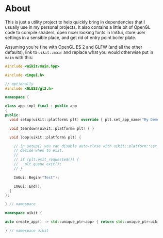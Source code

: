 About
=====

This is just a utility project to help quickly bring in dependencies that I usually use in my personal projects.
It also contains a little bit of OpenGL code to compile shaders, open nicer looking fonts in ImGui, store user settings in a sensible place, and get rid of entry point boiler plate.

Assuming you're fine with OpenGL ES 2 and GLFW (and all the other defaults), link to `uikit::main` and replace what you would otherwise put in `main` with this:

```cxx
#include <uikit/main.hpp>

#include <imgui.h>

// optionally
#include <GLES2/gl2.h>

namespace {

class app_impl final : public app
{
public:
  void setup(uikit::platform& plt) override { plt.set_app_name("My Demo App"); }

  void teardown(uikit::platform& plt) { }

  void loop(uikit::platform& plt) {

    // In setup() you can disable auto-close with uikit::platform::set_auto_close_enabled and allow the application to
    // decide when to exit.
    //
    // if (plt.exit_requested()) {
    //   plt.queue_exit();
    // }

    ImGui::Begin("Test");

    ImGui::End();
  }
};

} // namespace

namespace uikit {

auto create_app() -> std::unique_ptr<app> { return std::unique_ptr<uikit::app>(new app_impl()); }

} // namespace uikit

```
